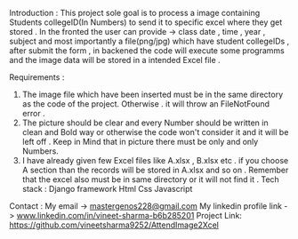 Introduction : 
  This project sole goal is to process a image containing Students collegeID(In Numbers) to send it to specific excel where they get stored . 
  In the fronted the user can provide -> class date , time , year , subject and most importantly a file(png/jpg) which have student collegeIDs ,  after submit the form ,  in backened the code will  execute some programms 
  and the image data will be stored in a intended Excel file . 

Requirements : 
  1) The image file which have been inserted must be in the same directory as the code of the project. Otherwise . it will throw an FileNotFound error .
  2) The picture should be clear and every Number should be written in clean and Bold way or otherwise the code won't consider it and it will be left off . Keep in Mind that in picture there must be only and only Numbers.
  3) I have already given few Excel files like A.xlsx , B.xlsx etc . if you choose A section than the records will be stored in A.xlsx and so on . Remember that the excel also must be in same directory or it will not find it . 
Tech stack : 
Django framework
Html 
Css 
Javascript 

Contact : 
My email -> mastergenos228@gmail.com 
My linkedin profile link -> www.linkedin.com/in/vineet-sharma-b6b285201
Project Link: https://github.com/vineetsharma9252/AttendImage2Xcel

